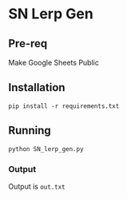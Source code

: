 # SN Lerp Gen

## Pre-req

Make Google Sheets Public

## Installation

`pip install -r requirements.txt`

## Running

`python SN_lerp_gen.py`

### Output

Output is `out.txt`
